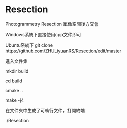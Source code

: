 # Resection
Photogrammetry Resection
單像空間後方交會

Windows系統下直接使用cpp文件即可

Ubuntu系統下 git clone https://github.com/ZHULiyuanRS/Resection/edit/master

進入文件集

mkdir build 

cd build 

cmake ..

make -j4

在文件夾中生成了可執行文件，打開終端

./Resection

